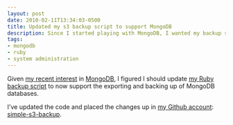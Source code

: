```yaml
---
layout: post
date: 2010-02-11T13:34:03-0500
title: Updated my s3 backup script to support MongoDB
description: Since I started playing with MongoDB, I wanted my backup script to include them in the backups.
tags:
- mongodb
- ruby
- system administration
---
```

Given [my recent interest](http://kindofblue.com/2010/01/installing-mongodb-on-ubuntu "My recent post on installing MongoDB") in [MongoDB](http://mongodb.org/ "The MongoDB home page"), I figured I should update [my Ruby backup script](http://brilliantcorners.org/2009/12/a-simple-ruby-script-for-backing-up-files-to-amazon-s3 "My previous entry on the simple-s3-backup.rb script") to now support the exporting and backing up of MongoDB databases.

I've updated the code and placed the changes up in [my Github account](http://github.com/billturner/ "My main Github account page"): [simple-s3-backup](http://github.com/billturner/simple-s3-backup "A direct link to the 'simple-s3-backup' repository on Github").
